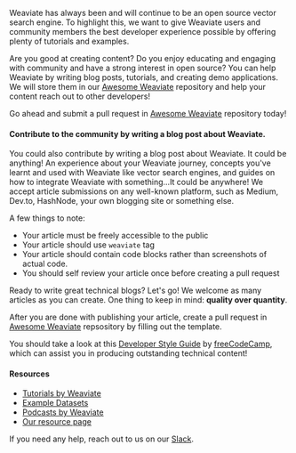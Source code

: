 Weaviate has always been and will continue to be an open source vector search engine. To highlight this, we want to give Weaviate users and community members the best developer experience possible by offering plenty of tutorials and examples.

Are you good at creating content? Do you enjoy educating and engaging with community and have a strong interest in open source? You can help Weaviate by writing blog posts, tutorials, and creating demo applications. We will store them in our [Awesome Weaviate](https://github.com/semi-technologies/awesome-weaviate) repository and help your content reach out to other developers!

Go ahead and submit a pull request in [Awesome Weaviate](https://github.com/semi-technologies/awesome-weaviate) repository today!

#### Contribute to the community by writing a blog post about Weaviate.

You could also contribute by writing a blog post about Weaviate. It could be anything! An experience about your Weaviate journey, concepts you've learnt and used with Weaviate like vector search engines, and guides on how to integrate Weaviate with something...It could be anywhere! We accept article submissions on any well-known platform, such as Medium, Dev.to, HashNode, your own blogging site or something else.

A few things to note:

* Your article must be freely accessible to the public
* Your article should use `weaviate` tag
* Your article should contain code blocks rather than screenshots of actual code.
* You should self review your article once before creating a pull request

Ready to write great technical blogs? Let's go! We welcome as many articles as you can create. One thing to keep in mind: **quality over quantity**.

After you are done with publishing your article, create a pull request in [Awesome Weaviate](https://github.com/semi-technologies/awesome-weaviate) repsository by filling out the template.

You should take a look at this [Developer Style Guide](https://www.freecodecamp.org/news/developer-news-style-guide/) by [freeCodeCamp](https://www.freecodecamp.org/), which can assist you in producing outstanding technical content!

#### Resources

* [Tutorials by Weaviate](https://weaviate.io/developers/weaviate/current/tutorials/index.html)
* [Example Datasets](https://weaviate.io/developers/weaviate/current/tutorials/example-datasets.html)
* [Podcasts by Weaviate](https://weaviate.io/podcast.html)
* [Our resource page](https://weaviate.io/resources.html)

If you need any help, reach out to us on our [Slack](https://weaviate.slack.com/).